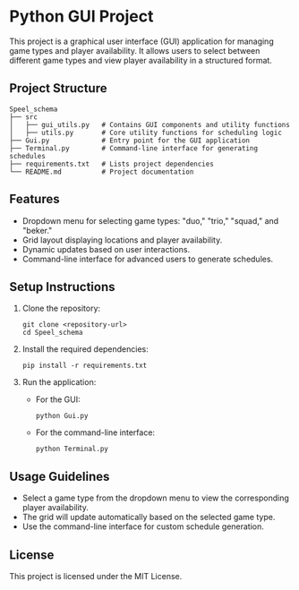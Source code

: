# Python GUI Project

This project is a graphical user interface (GUI) application for managing game types and player availability. It allows users to select between different game types and view player availability in a structured format.

## Project Structure

```
Speel_schema
├── src
│   ├── gui_utils.py   # Contains GUI components and utility functions
│   ├── utils.py       # Core utility functions for scheduling logic
├── Gui.py             # Entry point for the GUI application
├── Terminal.py        # Command-line interface for generating schedules
├── requirements.txt   # Lists project dependencies
└── README.md          # Project documentation
```

## Features

- Dropdown menu for selecting game types: "duo," "trio," "squad," and "beker."
- Grid layout displaying locations and player availability.
- Dynamic updates based on user interactions.
- Command-line interface for advanced users to generate schedules.

## Setup Instructions

1. Clone the repository:
   ```
   git clone <repository-url>
   cd Speel_schema
   ```

2. Install the required dependencies:
   ```
   pip install -r requirements.txt
   ```

3. Run the application:
   - For the GUI:
     ```
     python Gui.py
     ```
   - For the command-line interface:
     ```
     python Terminal.py
     ```

## Usage Guidelines

- Select a game type from the dropdown menu to view the corresponding player availability.
- The grid will update automatically based on the selected game type.
- Use the command-line interface for custom schedule generation.

## License

This project is licensed under the MIT License.
